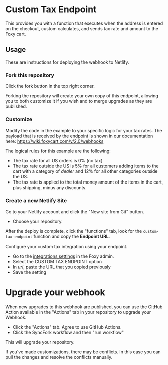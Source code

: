 # Custom Tax Endpoint

This provides you with a function that executes when the address is entered on the checkout, custom calculates, and sends tax rate and amount to the Foxy cart.

## Usage

These are instructions for deploying the webhook to Netlify.

### Fork this repository

Click the fork button in the top right corner.

Forking the repository will create your own copy of this endpoint, allowing you to both customize it if you wish and to merge upgrades as they are published.

### Customize

Modify the code in the example to your specific logic for your tax rates. The payload that is received by the endpoint is shown in our documentation here: https://wiki.foxycart.com/v/2.0/webhooks

The logical rules for this example are the following:
* The tax rate for all US orders is 0% (no tax)
* The tax rate outside the US is 5% for all customers adding items to the cart with a category of *dealer* and 12% for all other categories outside the US.
* The tax rate is applied to the total money amount of the items in the cart, plus shipping, minus any discounts.

### Create a new Netlify Site

Go to your Netlify account and click the "New site from Git" button.

- Choose your repository.

After the deploy is complete, click the "functions" tab, look for the `custom-tax-endpoint` function and copy the **Endpoint URL**.

Configure your custom tax integration using your endpoint. 
* Go to the [integrations settings](https://admin.foxycart.com/admin.php?ThisAction=AddIntegration) in the Foxy admin.
* Select the CUSTOM TAX ENDPOINT option
* In *url*, paste the URL that you copied previously
* Save the setting

# Upgrade your webhook

When new upgrades to this webhook are published, you can use the GitHub Action available in the "Actions" tab in your repository to upgrade your Webhook.

- Click the "Actions" tab. Agree to use GitHub Actions.
- Click the SyncFork workflow and then "run workflow"

This will upgrade your repository.

If you've made customizations, there may be conflicts. In this case you can pull the changes and resolve the conflicts manually.
